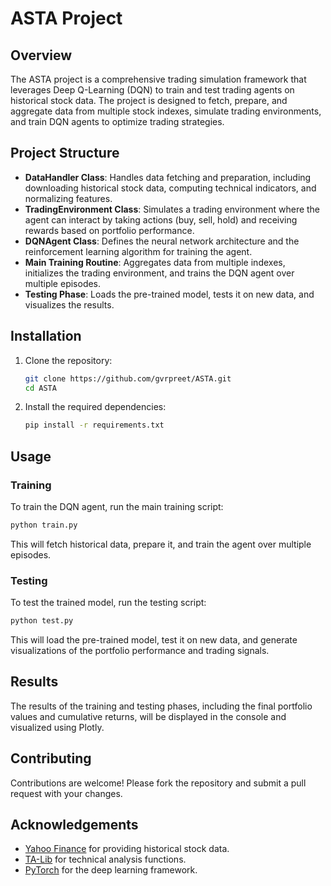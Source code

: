 # ASTA Project

## Overview

The ASTA project is a comprehensive trading simulation framework that leverages Deep Q-Learning (DQN) to train and test trading agents on historical stock data. The project is designed to fetch, prepare, and aggregate data from multiple stock indexes, simulate trading environments, and train DQN agents to optimize trading strategies.

## Project Structure

- **DataHandler Class**: Handles data fetching and preparation, including downloading historical stock data, computing technical indicators, and normalizing features.
- **TradingEnvironment Class**: Simulates a trading environment where the agent can interact by taking actions (buy, sell, hold) and receiving rewards based on portfolio performance.
- **DQNAgent Class**: Defines the neural network architecture and the reinforcement learning algorithm for training the agent.
- **Main Training Routine**: Aggregates data from multiple indexes, initializes the trading environment, and trains the DQN agent over multiple episodes.
- **Testing Phase**: Loads the pre-trained model, tests it on new data, and visualizes the results.

## Installation

1. Clone the repository:
    ```sh
    git clone https://github.com/gvrpreet/ASTA.git
    cd ASTA
    ```

2. Install the required dependencies:
    ```sh
    pip install -r requirements.txt
    ```

## Usage

### Training

To train the DQN agent, run the main training script:
```sh
python train.py
```
This will fetch historical data, prepare it, and train the agent over multiple episodes.

### Testing

To test the trained model, run the testing script:
```sh
python test.py
```
This will load the pre-trained model, test it on new data, and generate visualizations of the portfolio performance and trading signals.

## Results

The results of the training and testing phases, including the final portfolio values and cumulative returns, will be displayed in the console and visualized using Plotly.

## Contributing

Contributions are welcome! Please fork the repository and submit a pull request with your changes.

## Acknowledgements

- [Yahoo Finance](https://finance.yahoo.com/) for providing historical stock data.
- [TA-Lib](https://mrjbq7.github.io/ta-lib/) for technical analysis functions.
- [PyTorch](https://pytorch.org/) for the deep learning framework.
